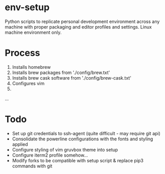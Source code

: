 # env-setup

Python scripts to replicate personal development environment across any machine with proper packaging and editor profiles and settings. Linux machine environment only.

# Process
1. Installs homebrew
2. Installs brew packages from './config/brew.txt'
3. Installs brew cask software from './config/brew-cask.txt'
4. Configures vim
5.
...

# Todo
- Set up git credentials to ssh-agent (quite difficult - may require git api)
- Consolidate the powerline configurations with the fonts and styling applied
- Configure styling of vim gruvbox theme into setup
- Configure iterm2 profile somehow...
- Modify forks to be compatible with setup script & replace pip3 commands with git 
